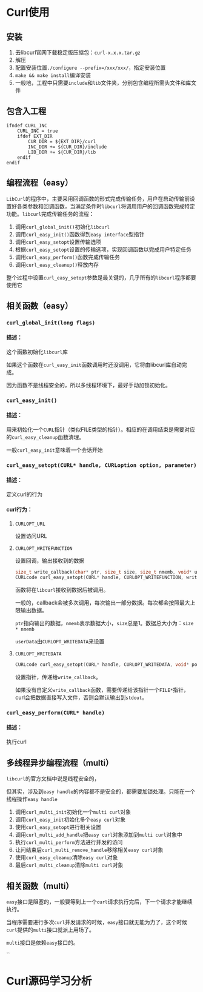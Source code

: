 # Curl使用

## 安装

1. 去libcurl官网下载稳定版压缩包：`curl-x.x.x.tar.gz`
2. 解压
3. 配置安装位置`./configure --prefix=/xxx/xxx/`，指定安装位置
4. `make && make install`编译安装
5. 一般地，工程中只需要`include`和`lib`文件夹，分别包含编程所需头文件和库文件

## 包含入工程

```
ifndef CURL_INC
	CURL_INC = true
	ifdef EXT_DIR
		CUR_DIR = ${EXT_DIR}/curl
		INC_DIR += ${CUR_DIR}/include
		LIB_DIR += ${CUR_DIR}/lib
	endif
endif
```

## 编程流程（easy）

`LibCurl`的程序中，主要采用回调函数的形式完成传输任务，用户在启动传输前设置好各类参数和回调函数，当满足条件时`libcurl`将调用用户的回调函数完成特定功能。`libcurl`完成传输任务的流程：

1. 调用`curl_global_init()`初始化`libcurl`
2. 调用`curl_easy_init()`函数得到`easy interface`型指针
3. 调用`curl_easy_setopt`设置传输选项
4. 根据`curl_easy_setopt`设置的传输选项，实现回调函数以完成用户特定任务
5. 调用`curl_easy_perform()`函数完成传输任务
6. 调用`curl_easy_cleanup()`释放内存

整个过程中设置`curl_easy_setopt`参数是最关键的，几乎所有的`libcurl`程序都要使用它

## 相关函数（easy）

### `curl_global_init(long flags)`

#### 描述：

这个函数初始化`libcurl`库

如果这个函数在`curl_easy_init`函数调用时还没调用，它将由libcurl库自动完成。

因为函数不是线程安全的，所以多线程环境下，最好手动加锁初始化。

### `curl_easy_init()`

#### 描述：

用来初始化一个`CURL`指针（类似FILE类型的指针）。相应的在调用结束是需要对应的`curl_easy_cleanup`函数清理。

一般`curl_easy_init`意味着一个会话开始

### `curl_easy_setopt(CURL* handle, CURLoption option, parameter)`

#### 描述：

定义curl的行为

#### curl行为：

1. `CURLOPT_URL`

   设置访问URL

2. `CURLOPT_WRITEFUNCTION`

   设置回调，输出接收到的数据

   ```c++
   size_t write_callback(char* ptr, size_t size, size_t nmemb, void* userData)
   CURLcode curl_easy_setopt(CURL* handle, CURLOPT_WRITEFUNCTION, write_callback)
   ```

   函数将在`libcurl`接收到数据后被调用。

   一般的，callback会被多次调用，每次输出一部分数据。每次都会按照最大上限输出数据。

   `ptr`指向输出的数据，`nmemb`表示数据大小，`size`总是1。数据总大小为：`size * nmemb`

   `userData`由`CURLOPT_WRITEDATA`来设置

3. `CURLOPT_WRITEDATA`

   ```c++
   CURLcode curl_easy_setopt(CURL* handle, CURLOPT_WRITEDATA, void* pointer)
   ```

   设置指针，传递给`write_callback`。

   如果没有自定义`write_callback`函数，需要传递给该指针一个`FILE*`指针，curl会把数据直接写入文件，否则会默认输出到`stdout`。

### `curl_easy_perform(CURL* handle)`

#### 描述：

执行curl

## 多线程异步编程流程（multi）

`libcurl`的官方文档中说是线程安全的，

但其实，涉及到`easy handle`的内容都不是安全的，都需要加锁处理。只能在一个线程操作`easy handle`

1. 调用`curl_multi_init`初始化一个`multi curl`对象
2. 调用`curl_easy_init`初始化多个`easy curl`对象
3. 使用`curl_easy_setopt`进行相关设置
4. 调用`curl_multi_add_handle`把`easy curl`对象添加到`multi curl`对象中
5. 执行`curl_multi_perform`方法进行并发的访问
6. 让问结束后`curl_multi_remove_handle`移除相关`easy curl`对象
7. 使用`curl_easy_cleanup`清除`easy curl`对象
8. 最后`curl_multi_cleanup`清除`multi curl`对象

## 相关函数（multi）

`easy`接口是阻塞的，一般要等到上一个`curl`请求执行完后，下一个请求才能继续执行。

当程序需要进行多次`curl`并发请求的时候，`easy`接口就无能为力了，这个时候`curl`提供的`multi`接口就派上用场了。

`multi`接口是依赖`easy`接口的。

``

# Curl源码学习分析













